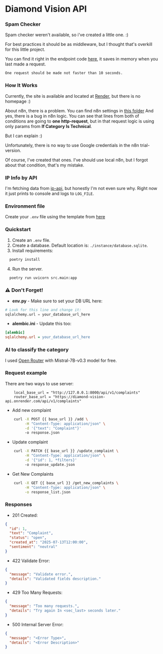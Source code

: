 # Diamond Vision API


### Spam Checker
Spam checker weren't available, so i've created a little one. :)

For best practices it should be as middleware,
but I thought that's overkill for this little project.

You can find it right in the endpoint code [here](./src/api/routers/complaints.py),
it saves in memory when you last made a request.

`One request should be made not faster than 10 seconds.`

### How It Works

Currently, the site is available and located at [Render](https://diamond-vision-api.onrender.com),
but there is no homepage :)

About n8n, there is a problem. You can find n8n settings in [this folder](./pictures)
And yes, there is a bug in n8n logic. You can see that lines from both of conditions are going to
**one http-request**, but in that request logic is using only params from **If Category Is Technical**.

But I can explain :)

Unfortunately, there is no way to use Google credentials in the n8n trial-version.

Of course, I've created that ones. 
I've should use local n8n, but I forgot about that condition, that's my mistake.



### IP Info by API
I'm fetching data from [ip-api](https://ip-api.com),
but honestly I'm not even sure why.
Right now it just prints to console and logs to `LOG_FILE`.


### Environment file

Create your `.env` file using the template from [here](./src/.env.example)


### Quickstart

1. Create an `.env` file.
2. Create a database. Default location is: `./instance/database.sqlite`.
3. Install requirements: 
```bash 
  poetry install
```
4. Run the server.
```bash
  poetry run uvicorn src.main:app
```

### ⚠️ Don't Forget!

- **env.py** - Make sure to set your DB URL here:
```python
# Look for this line and change it:
sqlalchemy.url = your_database_url_here
```
- **alembic.ini** - Update this too:
```ini
[alembic]
sqlalchemy.url = your_database_url_here
```

### AI to classify the category

I used [Open Router](https://openrouter.ai) with Mistral-7B-v0.3 model for free.

### Request example

There are two ways to use server:
```text
    local_base_url = "http://127.0.0.1:8000/api/v1/complaints"
    router_base_url = "https://diamond-vision-api.onrender.com/api/v1/complaints"
```
- Add new complaint
```bash
    curl -X POST {{ base_url }} /add \
         -H "Content-Type: application/json" \
         -d '{"text": "Complaint"}'
         -o response.json
```
- Update complaint
```bash
    curl -X PATCH {{ base_url }} /update_complaint \
         -H "Content-Type: application/json" \
         -d '{"id": 1, *filters}'
         -o response_update.json
```
- Get New Complaints
```bash
    curl -X GET {{ base_url }} /get_new_complaints \
         -H "Content-Type: application/json" \
         -o response_list.json
```


### Responses
- 201 Created:
```json
{
  "id": 1,
  "text": "Complaint",
  "status": "open",
  "created_at": "2025-07-13T12:00:00",
  "sentiment": "neutral"
}
```
- 422 Validate Error:
```json
{
  "message": "Validate error.",
  "details": "Validated fields description."
}
```
- 429 Too Many Requests:
```json
{
  "message": "Too many requests.",
  "details": "Try again In <sec_last> seconds later."
}
```
- 500 Internal Server Error:
```json
{
  "message": "<Error Type>",
  "details": "<Error Description>"
}
```